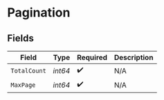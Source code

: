 # Pagination


## Fields

| Field              | Type               | Required           | Description        |
| ------------------ | ------------------ | ------------------ | ------------------ |
| `TotalCount`       | *int64*            | :heavy_check_mark: | N/A                |
| `MaxPage`          | *int64*            | :heavy_check_mark: | N/A                |
